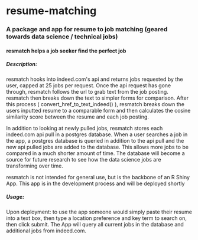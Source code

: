 # resume-matching
### A package and app for resume to job matching (geared towards data science / technical jobs)<br> 
#### resmatch helps a job seeker find the perfect job

##### Description:
resmatch hooks into indeed.com's api and returns jobs requested by the user, capped at 25 jobs per request.
Once the api request has gone through, resmatch follows the url to grab text from the job posting. resmatch
then breaks down the text to simpler forms for comparison. After this process ( convert_href_to_text_indeed() ),
resmatch breaks down the users inputted resume to a comparable form and then calculates the cosine similarity score
between the resume and each job posting.

In addition to looking at newly pulled jobs, resmatch stores each indeed.com api pull in a postgres database. When a user searches a job in the app, a postgres database is queried in addition to the api pull and the new api pulled jobs are added to the database. This allows more jobs to be compared in a much shorter amount of time. The database will become a source for future research to see how the data science jobs are transforming over time.

resmatch is not intended for general use, but is the backbone of an R Shiny App. This app is in the development process and will be deployed shortly 

##### Usage:
Upon deployment: to use the app someone would simply paste their resume into a text box, then type a location preference and key term to search on, then click submit. The App will query all current jobs in the database and additional jobs from indeed.com.
